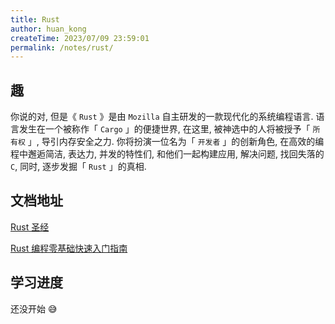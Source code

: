 ```yaml
---
title: Rust
author: huan_kong
createTime: 2023/07/09 23:59:01
permalink: /notes/rust/
---
```


## 趣

你说的对, 但是《 `Rust` 》是由 `Mozilla` 自主研发的一款现代化的系统编程语言. 语言发生在一个被称作「 `Cargo` 」的便捷世界, 在这里, 被神选中的人将被授予「 `所有权` 」, 导引内存安全之力. 你将扮演一位名为「 `开发者` 」的创新角色, 在高效的编程中邂逅简洁, 表达力, 并发的特性们, 和他们一起构建应用, 解决问题, 找回失落的 `C`, 同时, 逐步发掘「 `Rust` 」的真相. ​

## 文档地址

[Rust 圣经](https://course.rs/)

[Rust 编程零基础快速入门指南](https://www.bilibili.com/video/BV19g411g7qi/)

## 学习进度

还没开始 😅
